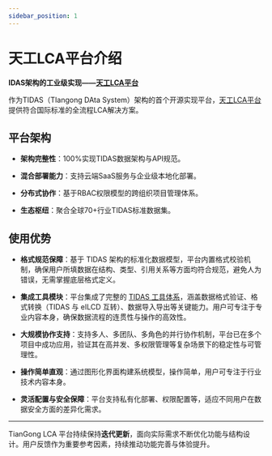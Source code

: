 ```yaml
---
sidebar_position: 1
---
```


# 天工LCA平台介绍

**IDAS架构的工业级实现——[天工LCA平台](https://docs.tiangong.earth/)**

作为TIDAS（TIangong DAta System）架构的首个开源实现平台，[天工LCA平台](https://docs.tiangong.earth/)提供符合国际标准的全流程LCA解决方案。

## 平台架构

- **架构完整性**：100%实现TIDAS数据架构与API规范。

- **混合部署能力**：支持云端SaaS服务与企业级本地化部署。

- **分布式协作**：基于RBAC权限模型的跨组织项目管理体系。

- **生态枢纽**：聚合全球70+行业TIDAS标准数据集。

## 使用优势

- **格式规范保障**：基于 TIDAS 架构的标准化数据模型，平台内置格式校验机制，确保用户所填数据在结构、类型、引用关系等方面均符合规范，避免人为错误，无需掌握底层格式定义。

- **集成工具模块**：平台集成了完整的 [TIDAS 工具体系](tool/tidas-tool-intro.md)，涵盖数据格式验证、格式转换（TIDAS 与 eILCD 互转）、数据导入导出等关键能力。用户可专注于专业内容本身，确保数据流程的连贯性与操作的高效性。

- **大规模协作支持**：支持多人、多团队、多角色的并行协作机制，平台已在多个项目中成功应用，验证其在高并发、多权限管理等复杂场景下的稳定性与可管理性。

- **操作简单直观**：通过图形化界面构建系统模型，操作简单，用户可专注于行业技术内容本身。

- **灵活配置与安全保障**：平台支持私有化部署、权限配置等，适应不同用户在数据安全方面的差异化需求。
---

TianGong LCA 平台持续保持**迭代更新**，面向实际需求不断优化功能与结构设计。用户反馈作为重要参考因素，持续推动功能完善与体验提升。

